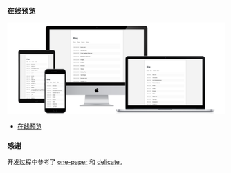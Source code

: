 ### 在线预览

![Preview](./all-devices-black.png)

* [在线预览](https://maodaisuki.github.io/hexo-theme-maoblog)

### 感谢

开发过程中参考了 [one-paper](https://github.com/zheli-design/hexo-theme-one-paper) 和 [delicate](https://github.com/can-dy-jack/hexo-theme-delicate)。